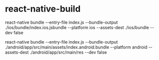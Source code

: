 # react-native-build
react-native bundle --entry-file index.js --bundle-output ./ios/bundle/index.ios.jsbundle --platform ios --assets-dest ./ios/bundle --dev false


react-native bundle --entry-file index.js --bundle-output ./android/app/src/main/assets/index.android.bundle --platform android --assets-dest ./android/app/src/main/res --dev false
 
